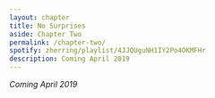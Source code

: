 ```yaml
---
layout: chapter
title: No Surprises
aside: Chapter Two
permalink: /chapter-two/
spotify: zherring/playlist/4JJQUguNH1IY2Po4OKMFHr
description: Coming April 2019
---
```


_Coming April 2019_
